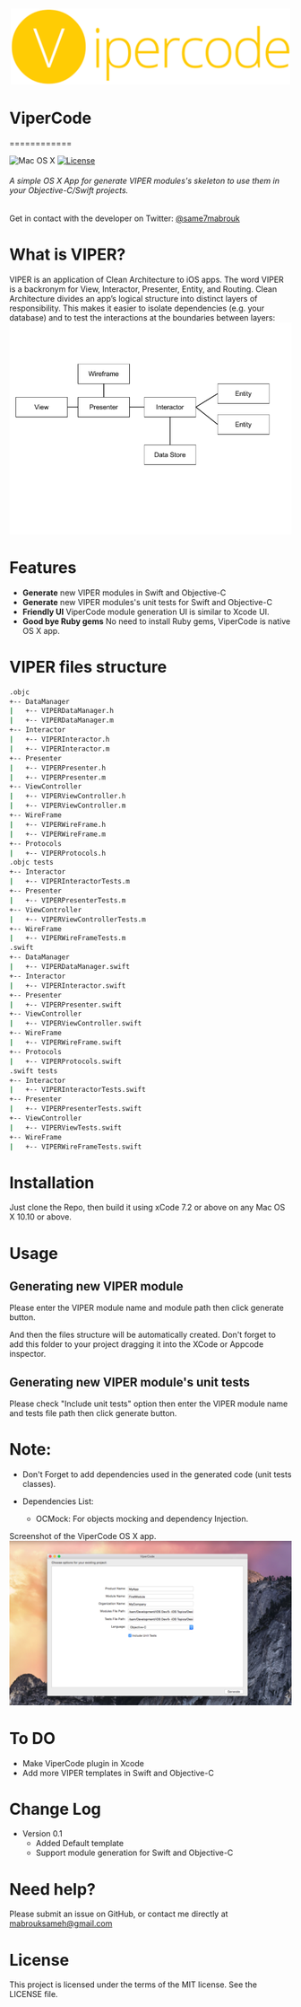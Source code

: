 <h3 align="center">
    <img src="./header.png" width="500" />
    <br />
  </a>
</h3>

# ViperCode
============

![Mac OS X](https://img.shields.io/badge/os-Mac%20OS%20X-green.svg?style=flat)
[![License](https://img.shields.io/badge/license-MIT-green.svg?style=flat)](https://github.com/fastlane/produce/blob/master/LICENSE)

###### A simple OS X App for generate VIPER modules's skeleton to use them in your Objective-C/Swift projects.

Get in contact with the developer on Twitter: [@same7mabrouk](https://twitter.com/same7mabrouk)

# What is VIPER?
VIPER is an application of Clean Architecture to iOS apps. The word VIPER is a backronym for View, Interactor, Presenter, Entity, and Routing. Clean Architecture divides an app’s logical structure into distinct layers of responsibility. This makes it easier to isolate dependencies (e.g. your database) and to test the interactions at the boundaries between layers:
<img src="./VIPER.components.png" />

# Features

- **Generate** new VIPER modules in Swift and Objective-C
- **Generate** new VIPER modules's unit tests for Swift and Objective-C
- **Friendly UI** ViperCode module generation UI is similar to Xcode UI.
- **Good bye Ruby gems** No need to install Ruby gems, ViperCode is native OS X app. 

# VIPER files structure
```bash
.objc
+-- DataManager
|   +-- VIPERDataManager.h
|   +-- VIPERDataManager.m
+-- Interactor
|   +-- VIPERInteractor.h
|   +-- VIPERInteractor.m
+-- Presenter
|   +-- VIPERPresenter.h
|   +-- VIPERPresenter.m
+-- ViewController
|   +-- VIPERViewController.h
|   +-- VIPERViewController.m
+-- WireFrame
|   +-- VIPERWireFrame.h
|   +-- VIPERWireFrame.m
+-- Protocols
|   +-- VIPERProtocols.h
.objc tests
+-- Interactor
|   +-- VIPERInteractorTests.m
+-- Presenter
|   +-- VIPERPresenterTests.m
+-- ViewController
|   +-- VIPERViewControllerTests.m
+-- WireFrame
|   +-- VIPERWireFrameTests.m
.swift
+-- DataManager
|   +-- VIPERDataManager.swift
+-- Interactor
|   +-- VIPERInteractor.swift
+-- Presenter
|   +-- VIPERPresenter.swift
+-- ViewController
|   +-- VIPERViewController.swift
+-- WireFrame
|   +-- VIPERWireFrame.swift
+-- Protocols
|   +-- VIPERProtocols.swift
.swift tests
+-- Interactor
|   +-- VIPERInteractorTests.swift
+-- Presenter
|   +-- VIPERPresenterTests.swift
+-- ViewController
|   +-- VIPERViewTests.swift
+-- WireFrame
|   +-- VIPERWireFrameTests.swift
```
# Installation
Just clone the Repo, then build it using xCode 7.2 or above on any Mac OS X 10.10 or above.

# Usage

## Generating new VIPER module

Please enter the VIPER module name and module path then click generate button.

And then the files structure will be automatically created. Don't forget to add this folder to your project dragging it into the XCode or Appcode inspector.

## Generating new VIPER module's unit tests

Please check "Include unit tests" option then enter the VIPER module name and tests file path then click generate button.

# Note: 
* Don't Forget to add dependencies used in the generated code (unit tests classes).

* Dependencies List:
	- OCMock: For objects mocking and dependency Injection.

Screenshot of the ViperCode OS X app.
<img src="./ViperCode-screenshot.png" />

# To DO
* Make ViperCode plugin in Xcode
* Add more VIPER templates in Swift and Objective-C

# Change Log
* Version 0.1
	- Added Default template
	- Support module generation for Swift and Objective-C
	
# Need help?
Please submit an issue on GitHub, or contact me directly at mabrouksameh@gmail.com

# License
This project is licensed under the terms of the MIT license. See the LICENSE file.

